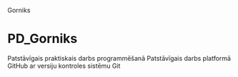 Gorniks
# PD_Gorniks
Patstāvīgais praktiskais darbs programmēšanā
Patstāvīgais darbs platformā GitHub ar versiju kontroles sistēmu Git
